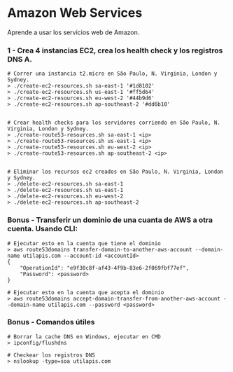 # Amazon Web Services
Aprende a usar los servicios web de Amazon.

### 1 - Crea 4 instancias EC2, crea los health check y los registros DNS A.
```
# Correr una instancia t2.micro en São Paulo, N. Virginia, London y Sydney.
> ./create-ec2-resources.sh sa-east-1 '#1d8102'
> ./create-ec2-resources.sh us-east-1 '#ff5d64'
> ./create-ec2-resources.sh eu-west-2 '#44b9d6'
> ./create-ec2-resources.sh ap-southeast-2 '#dd6b10'


# Crear health checks para los servidores corriendo en São Paulo, N. Virginia, London y Sydney.
> ./create-route53-resources.sh sa-east-1 <ip>
> ./create-route53-resources.sh us-east-1 <ip>
> ./create-route53-resources.sh eu-west-2 <ip>
> ./create-route53-resources.sh ap-southeast-2 <ip>


# Eliminar los recursos ec2 creados en São Paulo, N. Virginia, London y Sydney.
> ./delete-ec2-resources.sh sa-east-1
> ./delete-ec2-resources.sh us-east-1
> ./delete-ec2-resources.sh eu-west-2
> ./delete-ec2-resources.sh ap-southeast-2
```

### Bonus - Transferir un dominio de una cuanta de AWS a otra cuenta. Usando CLI:
```
# Ejecutar esto en la cuenta que tiene el dominio
> aws route53domains transfer-domain-to-another-aws-account --domain-name utilapis.com --account-id <accountId>
{
    "OperationId": "e9f30c8f-af43-4f9b-83e6-2f069fbf77ef",
    "Password": <password>
}

# Ejecutar esto en la cuenta que acepta el dominio
> aws route53domains accept-domain-transfer-from-another-aws-account --domain-name utilapis.com --password <password>
```

### Bonus - Comandos útiles
```
# Borrar la cache DNS en Windows, ejecutar en CMD
> ipconfig/flushdns

# Checkear los registros DNS
> nslookup -type=soa utilapis.com
```